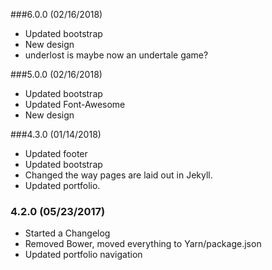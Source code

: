 ###6.0.0 (02/16/2018)
* Updated bootstrap
* New design
* underlost is maybe now an undertale game?

###5.0.0 (02/16/2018)
* Updated bootstrap
* Updated Font-Awesome
* New design

###4.3.0 (01/14/2018)
* Updated footer
* Updated bootstrap
* Changed the way pages are laid out in Jekyll.
* Updated portfolio.

### 4.2.0 (05/23/2017)
* Started a Changelog
* Removed Bower, moved everything to Yarn/package.json
* Updated portfolio navigation
